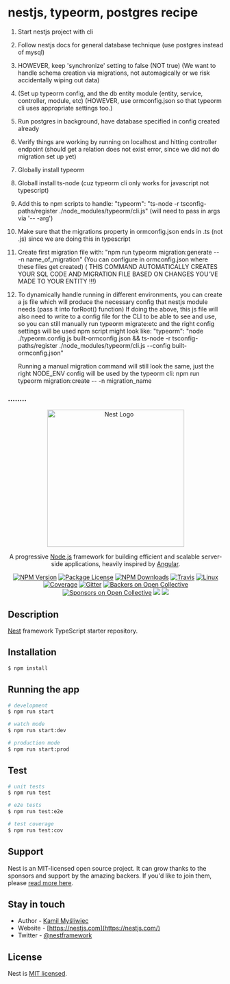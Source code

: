 # nestjs, typeorm, postgres recipe
1. Start nestjs project with cli
2. Follow nestjs docs for general database technique (use postgres instead of mysql)
3. HOWEVER, keep 'synchronize' setting to false (NOT true) (We want to handle schema creation via migrations, not automagically or we risk accidentally wiping out data)
3. (Set up typeorm config, and the db entity module (entity, service, controller, module, etc) (HOWEVER, use ormconfig.json so that typeorm cli uses appropriate settings too.)
4. Run postgres in background, have database specified in config created already
5. Verify things are working by running on localhost and hitting controller endpoint (should get a relation does not exist error, since we did not do migration set up yet)
6. Globally install typeorm
7. Globall install ts-node (cuz typeorm cli only works for javascript not typescript)
8. Add this to npm scripts to handle: "typeorm": "ts-node -r tsconfig-paths/register ./node_modules/typeorm/cli.js" (will need to pass in args via '-- -arg')
9. Make sure that the migrations property in ormconfig.json ends in .ts (not .js) since we are doing this in typescript
10. Create first migration file with: "npm run typeorm migration:generate -- -n name_of_migration" (You can configure in ormconfig.json where these files get created) ( THIS COMMAND AUTOMATICALLY CREATES YOUR SQL CODE AND MIGRATION FILE BASED ON CHANGES YOU'VE MADE TO YOUR ENTITY !!!)
11. To dynamically handle running in different environments, you can create a js file which will produce the necessary config that nestjs module needs (pass it into forRoot() function)
     If doing the above, this js file will also need to write to a config file for the CLI to be able to see and use, so you can still manually run typeorm migrate:etc and the right config settings will be used
     npm script might look like:    "typeorm": "node ./typeorm.config.js built-ormconfig.json && ts-node -r tsconfig-paths/register ./node_modules/typeorm/cli.js --config built-ormconfig.json"

     Running a manual migration command will still look the same, just the right NODE_ENV config will be used by the typeorm cli:   npm run typeorm migration:create -- -n migration_name


### ........


<p align="center">
  <a href="http://nestjs.com/" target="blank"><img src="https://nestjs.com/img/logo_text.svg" width="320" alt="Nest Logo" /></a>
</p>

[travis-image]: https://api.travis-ci.org/nestjs/nest.svg?branch=master
[travis-url]: https://travis-ci.org/nestjs/nest
[linux-image]: https://img.shields.io/travis/nestjs/nest/master.svg?label=linux
[linux-url]: https://travis-ci.org/nestjs/nest
  
  <p align="center">A progressive <a href="http://nodejs.org" target="blank">Node.js</a> framework for building efficient and scalable server-side applications, heavily inspired by <a href="https://angular.io" target="blank">Angular</a>.</p>
    <p align="center">
<a href="https://www.npmjs.com/~nestjscore"><img src="https://img.shields.io/npm/v/@nestjs/core.svg" alt="NPM Version" /></a>
<a href="https://www.npmjs.com/~nestjscore"><img src="https://img.shields.io/npm/l/@nestjs/core.svg" alt="Package License" /></a>
<a href="https://www.npmjs.com/~nestjscore"><img src="https://img.shields.io/npm/dm/@nestjs/core.svg" alt="NPM Downloads" /></a>
<a href="https://travis-ci.org/nestjs/nest"><img src="https://api.travis-ci.org/nestjs/nest.svg?branch=master" alt="Travis" /></a>
<a href="https://travis-ci.org/nestjs/nest"><img src="https://img.shields.io/travis/nestjs/nest/master.svg?label=linux" alt="Linux" /></a>
<a href="https://coveralls.io/github/nestjs/nest?branch=master"><img src="https://coveralls.io/repos/github/nestjs/nest/badge.svg?branch=master#5" alt="Coverage" /></a>
<a href="https://gitter.im/nestjs/nestjs?utm_source=badge&utm_medium=badge&utm_campaign=pr-badge&utm_content=body_badge"><img src="https://badges.gitter.im/nestjs/nestjs.svg" alt="Gitter" /></a>
<a href="https://opencollective.com/nest#backer"><img src="https://opencollective.com/nest/backers/badge.svg" alt="Backers on Open Collective" /></a>
<a href="https://opencollective.com/nest#sponsor"><img src="https://opencollective.com/nest/sponsors/badge.svg" alt="Sponsors on Open Collective" /></a>
  <a href="https://paypal.me/kamilmysliwiec"><img src="https://img.shields.io/badge/Donate-PayPal-dc3d53.svg"/></a>
  <a href="https://twitter.com/nestframework"><img src="https://img.shields.io/twitter/follow/nestframework.svg?style=social&label=Follow"></a>
</p>
  <!--[![Backers on Open Collective](https://opencollective.com/nest/backers/badge.svg)](https://opencollective.com/nest#backer)
  [![Sponsors on Open Collective](https://opencollective.com/nest/sponsors/badge.svg)](https://opencollective.com/nest#sponsor)-->

## Description

[Nest](https://github.com/nestjs/nest) framework TypeScript starter repository.

## Installation

```bash
$ npm install
```

## Running the app

```bash
# development
$ npm run start

# watch mode
$ npm run start:dev

# production mode
$ npm run start:prod
```

## Test

```bash
# unit tests
$ npm run test

# e2e tests
$ npm run test:e2e

# test coverage
$ npm run test:cov
```

## Support

Nest is an MIT-licensed open source project. It can grow thanks to the sponsors and support by the amazing backers. If you'd like to join them, please [read more here](https://docs.nestjs.com/support).

## Stay in touch

- Author - [Kamil Myśliwiec](https://kamilmysliwiec.com)
- Website - [https://nestjs.com](https://nestjs.com/)
- Twitter - [@nestframework](https://twitter.com/nestframework)

## License

  Nest is [MIT licensed](LICENSE).
